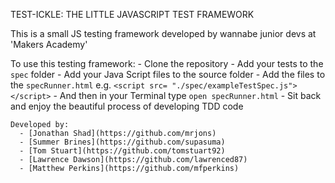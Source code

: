 TEST-ICKLE: THE LITTLE JAVASCRIPT TEST FRAMEWORK

  This is a small JS testing framework developed by wannabe junior devs at 'Makers Academy'

  To use this testing framework:
    - Clone the repository
    - Add your tests to the `spec` folder
    - Add your Java Script files to the source folder
    - Add the files to the `specRunner.html` e.g. `<script src= "./spec/exampleTestSpec.js"></script>`
    - And then in your Terminal type `open specRunner.html`
    - Sit back and enjoy the beautiful process of developing TDD code

    Developed by:
      - [Jonathan Shad](https://github.com/mrjons)
      - [Summer Brines](https://github.com/supasuma)
      - [Tom Stuart](https://github.com/tomstuart92)
      - [Lawrence Dawson](https://github.com/lawrenced87)
      - [Matthew Perkins](https://github.com/mfperkins)
